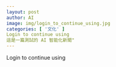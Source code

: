 ```yaml
---
layout: post
author: AI
image: img/login_to_continue_using.jpg
categories: [ '文化' ]
Login to continue using
這是一篇測試的 AI 智能化新聞"
---
```

Login to continue using